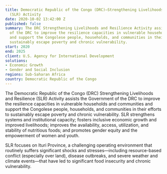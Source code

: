 ```yaml
---
title: Democratic Republic of the Congo (DRC)—Strengthening Livelihoods and Resilience
  (SLR) Activity
date: 2020-10-02 13:42:00 Z
published: false
summary: The DRC Strengthening Livelihoods and Resilience Activity assists the Government
  of the DRC to improve the resilience capacities in vulnerable households and communities
  and support the Congolese people, households, and communities in their efforts to
  sustainably escape poverty and chronic vulnerability.
start: 2020
end: 2025
client: U.S. Agency for International Development
solutions:
- Economic Growth
- Gender and Social Inclusion
regions: Sub-Saharan Africa
country: Democratic Republic of the Congo
---
```


The Democratic Republic of the Congo (DRC) Strengthening Livelihoods and Resilience (SLR) Activity assists the Government of the DRC to improve the resilience capacities in vulnerable households and communities and support the Congolese people, households, and communities in their efforts to sustainably escape poverty and chronic vulnerability. SLR strengthens systems and institutional capacity; fosters inclusive economic growth and improved livelihoods; improves the availability, access, utilization, and stability of nutritious foods; and promotes gender equity and the empowerment of women and youth.
 
SLR focuses on Ituri Province, a challenging operating environment that routinely suffers significant shocks and stresses—including resource-based conflict (especially over land), disease outbreaks, and severe weather and climate events—that have led to significant food insecurity and chronic vulnerability. 